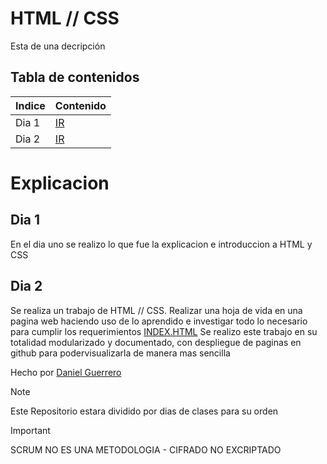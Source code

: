# HTML // CSS
Esta de una decripción

## Tabla de contenidos
| Indice | Contenido  |
|--|--|
| Dia 1 | [IR](./Dia1/) |
| Dia 2 | [IR](./Dia2/) |

# Explicacion
## Dia 1
En el dia uno se realizo lo que fue la explicacion e introduccion a HTML y CSS

## Dia 2
Se realiza un trabajo de HTML // CSS.
Realizar una hoja de vida en una pagina web haciendo uso de lo aprendido e investigar todo lo necesario para cumplir los requerimientos
[INDEX.HTML](./Dia2/index.html)
Se realizo este trabajo en su totalidad modularizado y documentado, con despliegue de paginas en github para podervisualizarla de manera mas sencilla

Hecho por [Daniel Guerrero](https://github.com/Danny200523)

> [!NOTE]
>Este Repositorio estara dividido por dias de clases para su orden

> [!IMPORTANT]  
> SCRUM NO ES UNA METODOLOGIA -
> CIFRADO NO EXCRIPTADO
